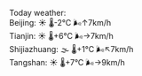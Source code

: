 Today weather:  
Beijing: ☀️   🌡️-2°C 🌬️↑7km/h  
Tianjin: ☀️   🌡️+6°C 🌬️→7km/h  
Shijiazhuang: 🌫  🌡️+1°C 🌬️↖7km/h  
Tangshan: ☀️   🌡️+7°C 🌬️→9km/h  
